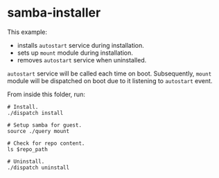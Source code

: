 # **samba-installer**

This example:
- installs `autostart` service during installation.
- sets up `mount` module during installation.
- removes `autostart` service when uninstalled.

`autostart` service will be called each time on boot. Subsequently, `mount` module will be dispatched on boot due to it listening to `autostart` event.

From inside this folder, run:

```
# Install.
./dispatch install

# Setup samba for guest.
source ./query mount

# Check for repo content.
ls $repo_path

# Uninstall.
./dispatch uninstall
```
